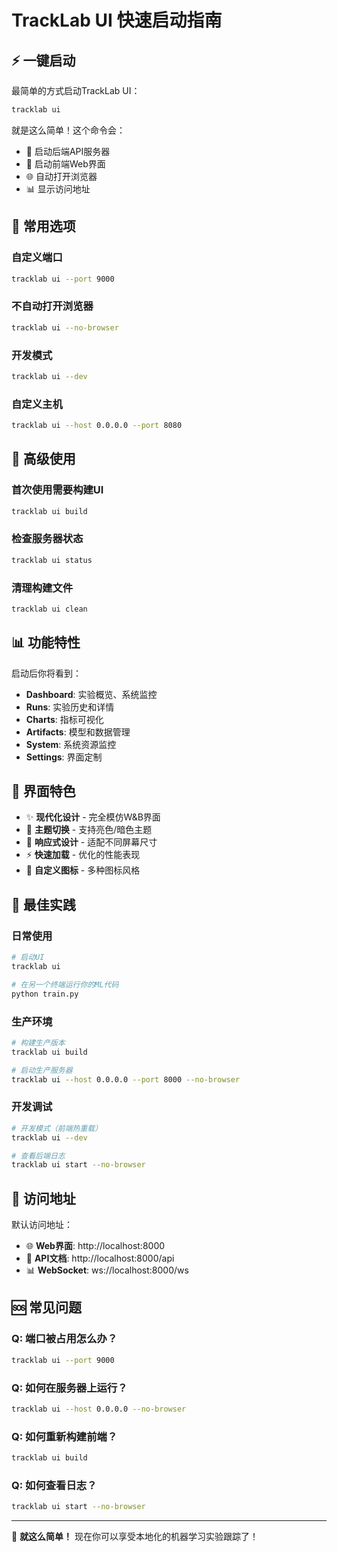 # TrackLab UI 快速启动指南

## ⚡ 一键启动

最简单的方式启动TrackLab UI：

```bash
tracklab ui
```

就是这么简单！这个命令会：
- 🚀 启动后端API服务器
- 🎨 启动前端Web界面
- 🌐 自动打开浏览器
- 📊 显示访问地址

## 🎯 常用选项

### 自定义端口
```bash
tracklab ui --port 9000
```

### 不自动打开浏览器
```bash
tracklab ui --no-browser
```

### 开发模式
```bash
tracklab ui --dev
```

### 自定义主机
```bash
tracklab ui --host 0.0.0.0 --port 8080
```

## 🔧 高级使用

### 首次使用需要构建UI
```bash
tracklab ui build
```

### 检查服务器状态
```bash
tracklab ui status
```

### 清理构建文件
```bash
tracklab ui clean
```

## 📊 功能特性

启动后你将看到：

- **Dashboard**: 实验概览、系统监控
- **Runs**: 实验历史和详情
- **Charts**: 指标可视化
- **Artifacts**: 模型和数据管理
- **System**: 系统资源监控
- **Settings**: 界面定制

## 🎨 界面特色

- ✨ **现代化设计** - 完全模仿W&B界面
- 🌙 **主题切换** - 支持亮色/暗色主题
- 📱 **响应式设计** - 适配不同屏幕尺寸
- ⚡ **快速加载** - 优化的性能表现
- 🎯 **自定义图标** - 多种图标风格

## 🚀 最佳实践

### 日常使用
```bash
# 启动UI
tracklab ui

# 在另一个终端运行你的ML代码
python train.py
```

### 生产环境
```bash
# 构建生产版本
tracklab ui build

# 启动生产服务器
tracklab ui --host 0.0.0.0 --port 8000 --no-browser
```

### 开发调试
```bash
# 开发模式（前端热重载）
tracklab ui --dev

# 查看后端日志
tracklab ui start --no-browser
```

## 🔗 访问地址

默认访问地址：
- 🌐 **Web界面**: http://localhost:8000
- 🔧 **API文档**: http://localhost:8000/api
- 📊 **WebSocket**: ws://localhost:8000/ws

## 🆘 常见问题

### Q: 端口被占用怎么办？
```bash
tracklab ui --port 9000
```

### Q: 如何在服务器上运行？
```bash
tracklab ui --host 0.0.0.0 --no-browser
```

### Q: 如何重新构建前端？
```bash
tracklab ui build
```

### Q: 如何查看日志？
```bash
tracklab ui start --no-browser
```

---

🎉 **就这么简单！** 现在你可以享受本地化的机器学习实验跟踪了！